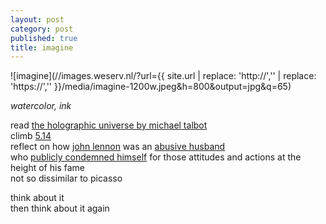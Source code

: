 ```yaml
---
layout: post
category: post
published: true
title: imagine
---
```

![imagine](//images.weserv.nl/?url={{ site.url | replace: 'http://','' | replace: 'https://','' }}/media/imagine-1200w.jpeg&h=800&output=jpg&q=65)
<!--more-->
<span class='date fr'>*watercolor, ink*</span><br>   
  
  
  
read [the holographic universe by michael talbot][1]  
climb [5.14][2]  
reflect on how [john lennon][3] was an [abusive husband][4]  
who [publicly condemned himself][5] for those attitudes and actions at the height of his fame   
not so dissimilar to picasso  
    
think about it  
then think about it again  



[1]:https://www.harpercollins.com/products/the-holographic-universe-michael-talbot?variant=32130731737122/?target=_blank
[2]:https://www.instagram.com/tv/CAV00wej54w/?utm_source=ig_web_copy_link/?target=_blank
[3]:https://www.youtube.com/watch?v=VOgFZfRVaww/?target=_blank
[4]:https://www.vice.com/en/article/ypa9b5/you-dont-have-to-imagine-john-lennon-beat-women-and-childrenits-just-a-fact/?target=_blank
[5]:https://www.bbc.com/culture/article/20201207-how-john-lennon-was-made-into-a-myth/?target=_blank
